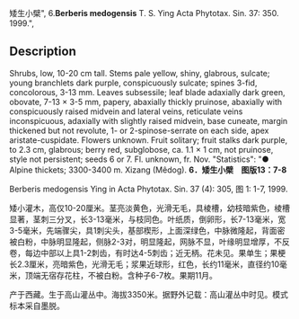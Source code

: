 矮生小檗",
6.**Berberis medogensis** T. S. Ying Acta Phytotax. Sin. 37: 350. 1999.",

## Description
Shrubs, low, 10-20 cm tall. Stems pale yellow, shiny, glabrous, sulcate; young branchlets dark purple, conspicuously sulcate; spines 3-fid, concolorous, 3-13 mm. Leaves subsessile; leaf blade adaxially dark green, obovate, 7-13 × 3-5 mm, papery, abaxially thickly pruinose, abaxially with conspicuously raised midvein and lateral veins, reticulate veins inconspicuous, adaxially with slightly raised midvein, base cuneate, margin thickened but not revolute, 1- or 2-spinose-serrate on each side, apex aristate-cuspidate. Flowers unknown. Fruit solitary; fruit stalks dark purple, to 2.3 cm, glabrous; berry red, subglobose, ca. 1.1 × 1 cm, not pruinose, style not persistent; seeds 6 or 7. Fl. unknown, fr. Nov.
  "Statistics": "● Alpine thickets; 3300-3400 m. Xizang (Mêdog).
**6．矮生小檗　图版13：7-8**

Berberis medogensis Ying in Acta Phytotax. Sin. 37 (4): 305, 图 1: 1-7, 1999.

矮小灌木，高仅10-20厘米。茎亮淡黄色，光滑无毛，具棱槽，幼枝暗紫色，棱槽显著，茎刺三分叉，长3-13毫米，与枝同色。叶纸质，倒卵形，长7-13毫米，宽3-5毫米，先端骤尖，具1刺尖头，基部楔形，上面深绿色，中脉微隆起，背面密被白粉，中脉明显隆起，侧脉2-3对，明显隆起，网脉不显，叶缘明显增厚，不反卷，每边中部以上具1-2刺齿，有时达4-5刺齿；近无柄。花未见。果单生；果梗长2.3厘米，亮暗紫色，光滑无毛；浆果近球形，红色，长约11毫米，直径约10毫米，顶端无宿存花柱，不被白粉。含种子6-7枚。果期11月。

产于西藏。生于高山灌丛中。海拔3350米。据野外记载：高山灌丛中时见。模式标本采自墨脱。
